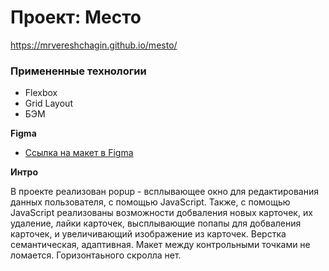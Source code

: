# Проект: Место

https://mrvereshchagin.github.io/mesto/

### Примененные технологии

* Flexbox
* Grid Layout
* БЭМ

**Figma**

* [Ссылка на макет в Figma](https://www.figma.com/file/2cn9N9jSkmxD84oJik7xL7/JavaScript.-Sprint-4?node-id=0%3A1)

**Интро**

В проекте реализован popup - всплывающее окно для редактирования данных пользователя, с помощью JavaScript. Также, с помощью JavaScript реализованы возможности добваления новых карточек, их удаление, лайки карточек, высплывающие попапы для добваления карточек, и увеличивающий изображение из карточек.
Верстка семантическая, адаптивная. Макет между контрольными точками не ломается. Горизонтаьного скролла нет.